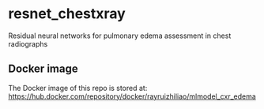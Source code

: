 # resnet_chestxray

Residual neural networks for pulmonary edema assessment in chest radiographs 

## Docker image

The Docker image of this repo is stored at: https://hub.docker.com/repository/docker/rayruizhiliao/mlmodel_cxr_edema
